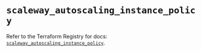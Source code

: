# `scaleway_autoscaling_instance_policy`

Refer to the Terraform Registry for docs: [`scaleway_autoscaling_instance_policy`](https://registry.terraform.io/providers/scaleway/scaleway/2.57.0/docs/resources/autoscaling_instance_policy).
